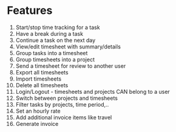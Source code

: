 # Features

1. Start/stop time tracking for a task
1. Have a break during a task
1. Continue a task on the next day
1. View/edit timesheet with summary/details
1. Group tasks into a timesheet
1. Group timesheets into a project
1. Send a timesheet for review to another user
1. Export all timesheets
1. Import timesheets
1. Delete all timesheets
1. Login/Logout - timesheets and projects CAN belong to a user
1. Switch between projects and timesheets
1. Filter tasks by projects, time period,..
1. Set an hourly rate
1. Add additional invoice items like travel
1. Generate invoice
